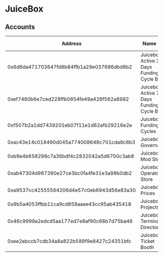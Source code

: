 # JuiceBox

## Accounts

| Address                                    | Name Tag                                     | Balance | Txn Count |
| ------------------------------------------ | -------------------------------------------- | ------- | --------- |
| 0x6d6da471703647fd8b84ffb1a29e037686dbd8b2 | Juicebox: Active 3 Days Funding Cycle Ballot | 0 Ether | 1         |
| 0xef7480b6e7ced228ffb0854fe49a428f562a8982 | Juicebox: Active 7 Days Funding Cycle Ballot | 0 Ether | 1         |
| 0xf507b2a1dd7439201eb07f11e1d62afb29216e2e | Juicebox: Funding Cycles                     | 0 Ether | 1         |
| 0xac43e14c018490d045a774008648c701cda8c6b3 | Juicebox: Governance                         | 0 Ether | 3         |
| 0xb9e4b658298c7a36bdf4c2832042a5d6700c3ab8 | Juicebox: Mod Store                          | 0 Ether | 80        |
| 0xab47304d987390e27ce3bc0fa4fe31e3a98b0db2 | Juicebox: Operator Store                     | 0 Ether | 444       |
| 0xa9537cc42555564206d4e57c0eb6943d56e83a30 | Juicebox: Prices                             | 0 Ether | 2         |
| 0x9b5a4053ffbb11ca9cd858aaee43cc95ab435418 | Juicebox: Projects                           | 0 Ether | 482       |
| 0x46c9999a2edcd5aa177ed7e8af90c68b7d75ba46 | Juicebox: Terminal Directory                 | 0 Ether | 2         |
| 0xee2ebccb7cdb34a8a822b589f9e8427c24351bfc | Juicebox: Ticket Booth                       | 0 Ether | 21,014    |
